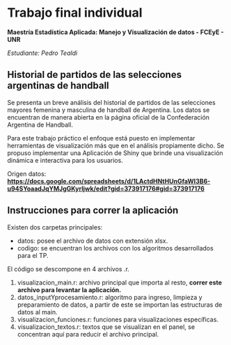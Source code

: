 # Trabajo final individual

**Maestría Estadística Aplicada: Manejo y Visualización de datos - FCEyE - UNR**

*Estudiante: Pedro Tealdi*

## Historial de partidos de las selecciones argentinas de handball

Se presenta un breve análisis del historial de partidos de las selecciones mayores femenina y masculina de handball de Argentina. Los datos se encuentran de manera abierta en la página oficial de la Confederación Argentina de Handball.

Para este trabajo práctico el enfoque está puesto en implementar herramientas de visualización más que en el análisis propiamente dicho.
Se propuso implementar una Aplicación de Shiny que brinde una visualización dinámica e interactiva para los usuarios.

Origen datos: **https://docs.google.com/spreadsheets/d/1LActdHNtHUnGfaWI3B6-u94SYoaadJqYMJgGKyrIjwk/edit?gid=373917176#gid=373917176**

## Instrucciones para correr la aplicación

Existen dos carpetas principales:

* datos: posee el archivo de datos con extensión xlsx.
* codigo: se encuentran los archivos con los algoritmos desarrollados para el TP.

El código se descompone en 4 archivos .r.

1. visualizacion_main.r: archivo principal que importa al resto, **correr este archivo para levantar la aplicación.**
2. datos_inputYprocesamiento.r: algoritmo para ingreso, limpieza y preparamiento de datos, a partir de este se importan las estructuras de datos al main.
3. visualizacion_funciones.r: funciones para visualizaciones específicas.
4. visualizacion_textos.r: textos que se visualizan en el panel, se concentran aquí para reducir el archivo principal.
